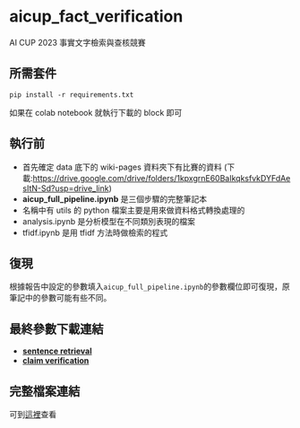 # aicup_fact_verification
AI CUP 2023 事實文字檢索與查核競賽 

## 所需套件
```
pip install -r requirements.txt
```
如果在 colab notebook 就執行下載的 block 即可

## 執行前
* 首先確定 data 底下的 wiki-pages 資料夾下有比賽的資料 (下載:https://drive.google.com/drive/folders/1kpxgrnE60BaIkqksfvkDYFdAesItN-Sd?usp=drive_link)
* **aicup_full_pipeline.ipynb** 是三個步驟的完整筆記本
* 名稱中有 utils 的 python 檔案主要是用來做資料格式轉換處理的
* analysis.ipynb 是分析模型在不同類別表現的檔案
* tfidf.ipynb 是用 tfidf 方法時做檢索的程式

## 復現
根據報告中設定的參數填入`aicup_full_pipeline.ipynb`的參數欄位即可復現，原筆記中的參數可能有些不同。

## 最終參數下載連結
* [**sentence retrieval**](https://drive.google.com/file/d/12W9Vhax-BpAFs3IlskmfGX1Hue1zgLLq/view?usp=sharing)
* [**claim verification**](https://drive.google.com/file/d/102AJC2GrVCAuN1_WpMzB3ok6aVMULuaI/view?usp=sharing)

## 完整檔案連結
可到[這裡](https://drive.google.com/drive/folders/1UUTz96u3nvCCOCba4Ui85On6tBCdK5c2?usp=sharing)查看
